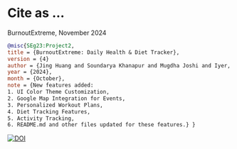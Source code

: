 # Cite as ...

BurnoutExtreme,
November 2024

```bibtex
@misc{SEg23:Project2,
title = {BurnoutExtreme: Daily Health & Diet Tracker},
version = {4}
author = {Jing Huang and Soundarya Khanapur and Mugdha Joshi and Iyer, Aditya and Killedar, Aditi and Madan, Shashank and Srinivasan, Srinath and Kiran, Adithya and Visalam, Amrita and Maurya, Diksha and Joji, Sharon and Somashekar, Prakruthi and Kumar, Devand and Hegde, Sunidhi and J, Atharva and Patil, Atharva and Sinha, Rohan and Raman, Radhika and Chhabra, Banpreet Singh and Patil, Vaishnavi and Pednekar, Shivam and Nande, Sahil and Pathak, Urmi and Serrao, Leanne},
year = {2024},
month = {October},
note = {New features added:
1. UI Color Theme Customization,
2. Google Map Integration for Events,
3. Personalized Workout Plans,
4. Diet Tracking Features,
5. Activity Tracking,
6. README.md and other files updated for these features.} }

```
[![DOI](https://zenodo.org/badge/878072890.svg)](https://doi.org/10.5281/zenodo.14020325)

